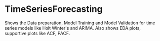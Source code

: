 # TimeSeriesForecasting
Shows the Data preparation, Model Training and Model Validation for time series models like Holt Winter's and ARIMA. Also shows EDA plots, supportive plots like ACF, PACF.

